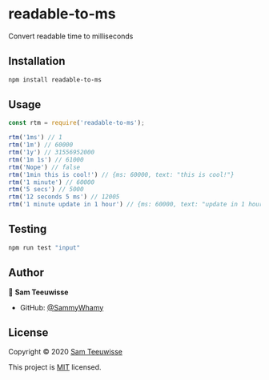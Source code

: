 # readable-to-ms
Convert readable time to milliseconds

## Installation

```sh
npm install readable-to-ms
```

## Usage

```javascript
const rtm = require('readable-to-ms');

rtm('1ms') // 1
rtm('1m') // 60000
rtm('1y') // 31556952000
rtm('1m 1s') // 61000 
rtm('Nope') // false 
rtm('1min this is cool!') // {ms: 60000, text: "this is cool!"} 
rtm('1 minute') // 60000 
rtm('5 secs') // 5000 
rtm('12 seconds 5 ms') // 12005
rtm('1 minute update in 1 hour') // {ms: 60000, text: "update in 1 hour"}
```

## Testing

```sh
npm run test "input"
```

## Author

👤 **Sam Teeuwisse**
* GitHub: [@SammyWhamy](https://github.com/SammyWhamy)

## License

Copyright © 2020 [Sam Teeuwisse](https://github.com/SammyWhamy)

This project is [MIT](https://github.com/SammyWhamy/readable-to-ms/blob/main/LICENSE) licensed.